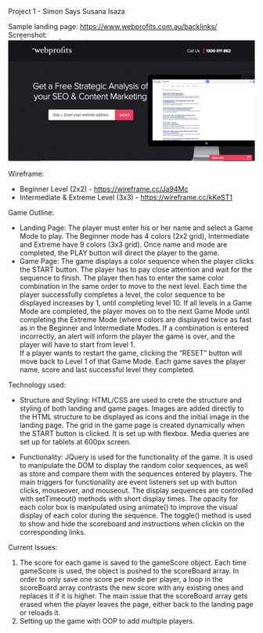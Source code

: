 Project 1 - Simon Says
Susana Isaza


Sample landing page: https://www.webprofits.com.au/backlinks/
Screenshot:
![alt tag](./images/LandingPageModel.png)

Wireframe:
- Beginner Level (2x2) - https://wireframe.cc/Ja94Mc
- Intermediate & Extreme Level (3x3) - https://wireframe.cc/kKeST1


Game Outline:
- Landing Page: The player must enter his or her name and select a Game Mode to play. The Beginner mode has 4 colors (2x2 grid), Intermediate and Extreme have 9 colors (3x3 grid). Once name and mode are completed, the PLAY button will direct the player to the game.<br>
- Game Page: The game displays a color sequence when the player clicks the START button. The player has to pay close attention and wait for the sequence to finish. The player then has to enter the same color combination in the same order to move to the next level. Each time the player successfully completes a level, the color sequence to be displayed increases by 1, until completing level 10. If all levels in a Game Mode are completed, the player moves on to the next Game Mode until completing the Extreme Mode (where colors are displayed twice as fast as in the Beginner and Intermediate Modes. If a combination is entered incorrectly, an alert will inform the player the game is over, and the player will have to start from level 1.<br>
If a player wants to restart the game, clicking the “RESET” button will move back to Level 1 of that Game Mode.
Each game saves the player name, score and last successful level they completed.


Technology used:
- Structure and Styling:
HTML/CSS are used to crete the structure and styling of both landing and game pages. Images are added directly to the HTML structure to be displayed as icons and the initial image in the landing page.
The grid in the game page is created dynamically when the START button is clicked. It is set up with flexbox.
Media queries are set up for tablets at 600px screen.

- Functionality:
JQuery is used for the functionality of the game. It is used to manipulate the DOM to display the random color sequences, as well as store and compare them with the sequences entered by players.
The main triggers for functionality are event listeners set up with button clicks, mouseover, and mouseout.
The display sequences are controlled with setTimeout() methods with short display times.
The opacity for each color box is manipulated using animate() to improve the visual display of each color during the sequence.
The toggle() method is used to show and hide the scoreboard and instructions when clickin on the corresponding links.


Current Issues:
1. The score for each game is saved to the gameScore object. Each time gameScore is used, the object is pushed to the scoreBoard array.
In order to only save one score per mode per player, a loop in the scoreBoard array contrasts the new score with any existing ones and replaces it if it is higher.
The main issue that the scoreBoard array gets erased when the player leaves the page, either back to the landing page or reloads it.
2. Setting up the game with OOP to add multiple players.

